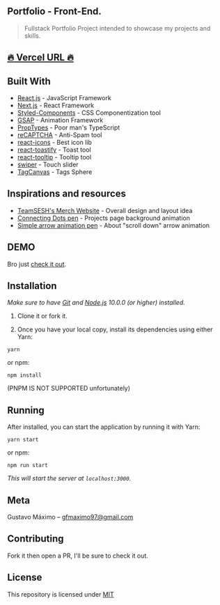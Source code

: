 ## Portfolio - Front-End.

> Fullstack Portfolio Project intended to showcase my projects and skills.

## [:fire: Vercel URL :fire:](https://gustavomaximo.dev/)

## Built With

- [React.js](https://nodejs.org/en/) - JavaScript Framework
- [Next.js](https://nextjs.org/) - React Framework
- [Styled-Components](https://styled-components.com/) - CSS Componentization tool
- [GSAP](https://greensock.com/gsap/) - Animation Framework
- [PropTypes](https://reactjs.org/docs/typechecking-with-proptypes.html) - Poor man's TypeScript
- [reCAPTCHA](https://developers.google.com/recaptcha/) - Anti-Spam tool
- [react-icons](https://github.com/react-icons/react-icons#readme) - Best icon lib
- [react-toastify](https://fkhadra.github.io/react-toastify/introduction) - Toast tool
- [react-tooltip](https://github.com/wwayne/react-tooltip#readme) - Tooltip tool
- [swiper](https://swiperjs.com/) - Touch slider
- [TagCanvas](https://www.goat1000.com/tagcanvas.php) - Tags Sphere

## Inspirations and resources

- [TeamSESH's Merch Website](https://teamsesh.bigcartel.com/) - Overall design and layout idea
- [Connecting Dots pen](https://codepen.io/LeonGr/pen/yginI) - Projects page background animation
- [Simple arrow animation pen](https://codepen.io/LeonGr/pen/yginI) - About "scroll down" arrow animation

## DEMO

Bro just [check it out](https://gustavomaximo.dev).

## Installation

_Make sure to have [Git](http://git-scm.com/) and [Node.js](http://nodejs.org/) 10.0.0 (or higher) installed._

1. Clone it or fork it.

2. Once you have your local copy, install its dependencies using either Yarn:

```
yarn
```

or npm:

```
npm install
```

 (PNPM IS NOT SUPPORTED unfortunately)

## Running

After installed, you can start the application by running it with Yarn:

```
yarn start
```

or npm:

```
npm run start
```

_This will start the server at `localhost:3000`._

## Meta

Gustavo Máximo – gfmaximo97@gmail.com

## Contributing

Fork it then open a PR, I'll be sure to check it out.

## License

This repository is licensed under [MIT](https://opensource.org/licenses/MIT)

<!-- Resources: -->
<!--
https://stackoverflow.com/questions/61037728/next-js-getstaticprops-and-getstaticpaths-with-dynamic-routes-to-generate-stati
https://www.youtube.com/watch?v=vY_rnKBANnY
https://github.com/vercel/next.js/issues/8617
https://stackoverflow.com/questions/30648401/disable-mobile-chrome-43s-touch-to-search-feature-programmatically
https://web.dev/code-splitting-with-dynamic-imports-in-nextjs/
https://stackoverflow.com/questions/54602013/component-definition-is-missing-display-name-on-hoc
https://stackoverflow.com/questions/53561913/react-forwarding-multiple-refs
https://reactjs.org/docs/forwarding-refs.html
https://codepen.io/LeonGr/pen/yginI
https://codepen.io/TommiTikall/pen/xZwpGR
https://www.goat1000.com/
 -->
